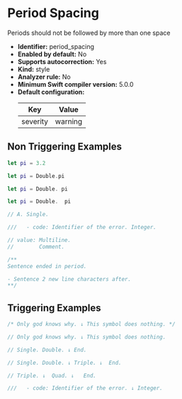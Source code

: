 # Period Spacing

Periods should not be followed by more than one space

* **Identifier:** period_spacing
* **Enabled by default:** No
* **Supports autocorrection:** Yes
* **Kind:** style
* **Analyzer rule:** No
* **Minimum Swift compiler version:** 5.0.0
* **Default configuration:**
  <table>
  <thead>
  <tr><th>Key</th><th>Value</th></tr>
  </thead>
  <tbody>
  <tr>
  <td>
  severity
  </td>
  <td>
  warning
  </td>
  </tr>
  </tbody>
  </table>

## Non Triggering Examples

```swift
let pi = 3.2
```

```swift
let pi = Double.pi
```

```swift
let pi = Double. pi
```

```swift
let pi = Double.  pi
```

```swift
// A. Single.
```

```swift
///   - code: Identifier of the error. Integer.
```

```swift
// value: Multiline.
//        Comment.
```

```swift
/**
Sentence ended in period.

- Sentence 2 new line characters after.
**/
```

## Triggering Examples

```swift
/* Only god knows why. ↓ This symbol does nothing. */
```

```swift
// Only god knows why. ↓ This symbol does nothing.
```

```swift
// Single. Double. ↓ End.
```

```swift
// Single. Double. ↓ Triple. ↓  End.
```

```swift
// Triple. ↓  Quad. ↓   End.
```

```swift
///   - code: Identifier of the error. ↓ Integer.
```